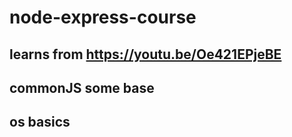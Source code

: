 # node-express-course
## learns from https://youtu.be/Oe421EPjeBE
## commonJS some base
## os basics
